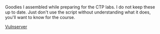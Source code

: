 Goodies I assembled while preparing for the CTP labs. I do not keep these up to date. Just don't use the script without understanding what it does, you'll want to know for the course.

[Vulnserver](https://github.com/stephenbradshaw/vulnserver)
